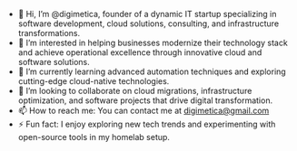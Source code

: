- 👋 Hi, I’m @digimetica, founder of a dynamic IT startup specializing in software development, cloud solutions, consulting, and infrastructure transformations.
- 👀 I’m interested in helping businesses modernize their technology stack and achieve operational excellence through innovative cloud and software solutions.
- 🌱 I’m currently learning advanced automation techniques and exploring cutting-edge cloud-native technologies.
- 💞️ I’m looking to collaborate on cloud migrations, infrastructure optimization, and software projects that drive digital transformation.
- 📫 How to reach me: You can contact me at digimetica@gmail.com
- ⚡ Fun fact: I enjoy exploring new tech trends and experimenting with open-source tools in my homelab setup.

<!---
digimetica/digimetica is a ✨ special ✨ repository because its `README.md` (this file) appears on your GitHub profile.
You can click the Preview link to take a look at your changes.
--->
